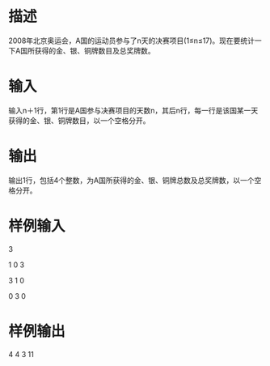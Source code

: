 # 描述
2008年北京奥运会，A国的运动员参与了n天的决赛项目(1≤n≤17)。现在要统计一下A国所获得的金、银、铜牌数目及总奖牌数。

# 输入
输入n＋1行，第1行是A国参与决赛项目的天数n，其后n行，每一行是该国某一天获得的金、银、铜牌数目，以一个空格分开。
# 输出
输出1行，包括4个整数，为A国所获得的金、银、铜牌总数及总奖牌数，以一个空格分开。
# 样例输入
3

1 0 3

3 1 0

0 3 0
# 样例输出
4 4 3 11
